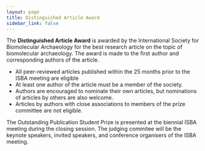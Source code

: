 ```yaml
---
layout: page
title: Distinguished Article Award
sidebar_link: false
---
```


The <b>Distinguished Article Award</b> is awarded by the International Society for Biomolecular Archaeology for the best
research article on the topic of biomolecular archaeology. The award is made to the first author and corresponding authors of the article.

- All peer-reviewed articles published within the 25 months prior to the ISBA meeting are eligible
- At least one author of the article must be a member of the society.
- Authors are encouraged to nominate their own articles, but nominations of articles by others are also welcome.
- Articles by authors with close associations to members of the prize committee are not eligible.

The Outstanding Publication Student Prize is presented at the biennial ISBA meeting during the closing session. The judging commitee will be the keynote speakers, invited speakers, and conference organisers of the ISBA meeting.

<!--
Please use this form to submit your nomination.

<iframe src="https://docs.google.com/forms/d/e/1FAIpQLSfWYggKVSKq-7Qz73dSxg2fcVbQOqtIvfmzcOE3N9b5eDdYrg/viewform?embedded=true" width="640" height="1166" frameborder="0" marginheight="0" marginwidth="0">Loading…</iframe>
-->